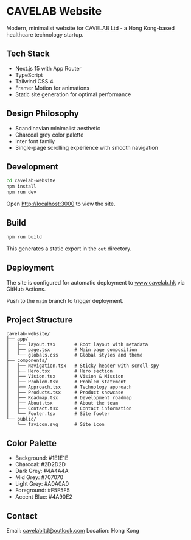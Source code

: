 # CAVELAB Website

Modern, minimalist website for CAVELAB Ltd - a Hong Kong-based healthcare technology startup.

## Tech Stack

- Next.js 15 with App Router
- TypeScript
- Tailwind CSS 4
- Framer Motion for animations
- Static site generation for optimal performance

## Design Philosophy

- Scandinavian minimalist aesthetic
- Charcoal grey color palette
- Inter font family
- Single-page scrolling experience with smooth navigation

## Development

```bash
cd cavelab-website
npm install
npm run dev
```

Open [http://localhost:3000](http://localhost:3000) to view the site.

## Build

```bash
npm run build
```

This generates a static export in the `out` directory.

## Deployment

The site is configured for automatic deployment to www.cavelab.hk via GitHub Actions.

Push to the `main` branch to trigger deployment.

## Project Structure

```
cavelab-website/
├── app/
│   ├── layout.tsx       # Root layout with metadata
│   ├── page.tsx         # Main page composition
│   └── globals.css      # Global styles and theme
├── components/
│   ├── Navigation.tsx   # Sticky header with scroll-spy
│   ├── Hero.tsx         # Hero section
│   ├── Vision.tsx       # Vision & Mission
│   ├── Problem.tsx      # Problem statement
│   ├── Approach.tsx     # Technology approach
│   ├── Products.tsx     # Product showcase
│   ├── Roadmap.tsx      # Development roadmap
│   ├── About.tsx        # About the team
│   ├── Contact.tsx      # Contact information
│   └── Footer.tsx       # Site footer
└── public/
    └── favicon.svg      # Site icon
```

## Color Palette

- Background: #1E1E1E
- Charcoal: #2D2D2D
- Dark Grey: #4A4A4A
- Mid Grey: #707070
- Light Grey: #A0A0A0
- Foreground: #F5F5F5
- Accent Blue: #4A90E2

## Contact

Email: cavelabltd@outlook.com
Location: Hong Kong

